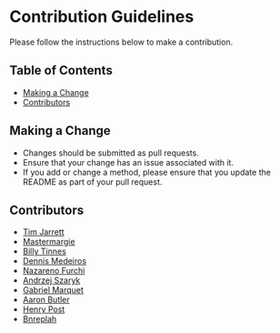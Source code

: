 # Contribution Guidelines

Please follow the instructions below to make a contribution.

## Table of Contents

- [Making a Change](#making-a-change)
- [Contributors](#contributors)

## Making a Change

- Changes should be submitted as pull requests.
- Ensure that your change has an issue associated with it.
- If you add or change a method, please ensure that you update the README as part of your pull request.

## Contributors

- [Tim Jarrett](https://github.com/tjarrettveracode)
- [Mastermargie](https://github.com/mastermargie)
- [Billy Tinnes](https://github.com/DaYuM)
- [Dennis Medeiros](https://github.com/dennismedeiros)
- [Nazareno Furchì](https://github.com/nazafur)
- [Andrzej Szaryk](https://github.com/aszaryk)
- [Gabriel Marquet](https://github.com/Gby56)
- [Aaron Butler](https://github.com/AaronButler-Veracode)
- [Henry Post](https://github.com/HenryFBP)
- [Bnreplah](https://github.com/bnreplah)
